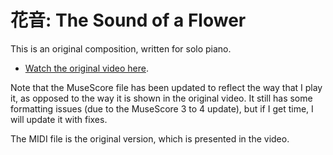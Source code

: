 # 花音: The Sound of a Flower

This is an original composition, written for solo piano.

* [Watch the original video here](https://youtu.be/C4YaffMF1IA).

Note that the MuseScore file has been updated to reflect the way that I play
it, as opposed to the way it is shown in the original video. It still has some
formatting issues (due to the MuseScore 3 to 4 update), but if I get time, I
will update it with fixes.

The MIDI file is the original version, which is presented in the video.

